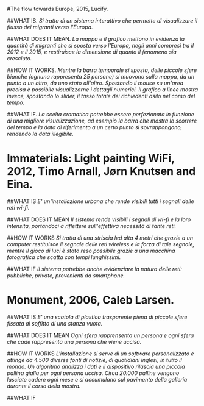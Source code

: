 #The flow towards Europe, 2015, Lucify.

##WHAT IS.
*Si tratta di un sistema interattivo che permette di visualizzare il flusso dei migranti verso l'Europa.*

##WHAT DOES IT MEAN.
*La mappa e il grafico mettono in evidenza la quantità di migranti che si sposta verso l'Europa, negli anni compresi tra il 2012 e il 2015, e restiruisce la dimensione di quanto il fenomeno sia cresciuto.*

##HOW IT WORKS.
*Mentre la barra temporale si sposta, delle piccole sfere bianche (ognuna rappresenta 25 persone) si muovono sulla mappa, da un punto a un altro, da uno stato all'altro. Spostando il mouse su un'area precisa è possibile visualizzarne i dettagli numerici. Il grafico a linee mostra invece, spostando lo slider, il tasso totale dei richiedenti asilo nel corso del tempo.*

##WHAT IF.
*La scelta cromatica potrebbe essere perfezionata in funzione di una migliore visualizzazione, ad esempio la barra che mostra lo scorrere del tempo e la data di riferimento a un certo punto si sovrappongono, rendendo la data illegibile.*


# Immaterials: Light painting WiFi, 2012, Timo Arnall, Jørn Knutsen and Eina.

##WHAT IS
*E' un'installazione urbana che rende visibili tutti i segnali delle reti wi-fi.*

##WHAT DOES IT MEAN
*Il sistema rende visibili i segnali di wi-fi e la loro intensità, portandoci a riflettere sull'effettiva necessità di tante reti.*

##HOW IT WORKS
*Si tratta di una striscia led alta 4 metri che grazie a un computer restituisce il segnale delle reti wireless e la forza di tale segnale, mentre il gioco di luci è stato reso possibile grazie a una macchina fotografica che scatta con tempi lunghissimi.*

##WHAT IF
*Il sistema potrebbe anche evidenziare la natura delle reti: pubbliche, private, provenienti da smartphone.*

# Monument, 2006, Caleb Larsen.

##WHAT IS
*E' una scatola di plastica trasparente piena di piccole sfere fissata al soffitto di una stanza vuota.*

##WHAT DOES IT MEAN
*Ogni sfera rapprensenta un persona e ogni sfera che cade rappresenta una persona che viene uccisa.*

##HOW IT WORKS
*L'installazione si serve di un software personalizzato e attinge da 4.500 diverse fonti di notizie, di quotidiani inglesi, in tutto il mondo. Un algoritmo analizza i dati e il dispositivo rilascia una piccola pallina gialla per ogni persona uccisa. Circa 20.000 palline vengono lasciate cadere ogni mese e si accumulano sul pavimento della galleria durante il corso della mostra.*

##WHAT IF


